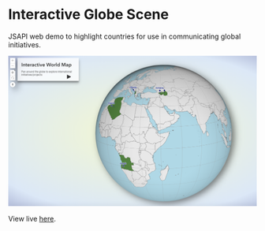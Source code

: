 # Interactive Globe Scene 
JSAPI web demo to highlight countries for use in communicating global initiatives. 

[![img/screenshot.PNG](img/screenshot.PNG)](https://evolk208.github.io/jsapi/countries-highlight-sceneview/)

View live [here](https://evolk208.github.io/jsapi/countries-highlight-sceneview/).
